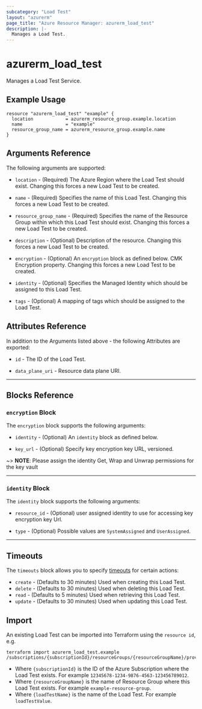 ```yaml
---
subcategory: "Load Test"
layout: "azurerm"
page_title: "Azure Resource Manager: azurerm_load_test"
description: |-
  Manages a Load Test.
---
```


# azurerm_load_test

Manages a Load Test Service.

## Example Usage

```hcl
resource "azurerm_load_test" "example" {
  location            = azurerm_resource_group.example.location
  name                = "example"
  resource_group_name = azurerm_resource_group.example.name
}
```

## Arguments Reference

The following arguments are supported:

* `location` - (Required) The Azure Region where the Load Test should exist. Changing this forces a new Load Test to be created.

* `name` - (Required) Specifies the name of this Load Test. Changing this forces a new Load Test to be created.

* `resource_group_name` - (Required) Specifies the name of the Resource Group within which this Load Test should exist. Changing this forces a new Load Test to be created.

* `description` - (Optional) Description of the resource. Changing this forces a new Load Test to be created.

* `encryption` - (Optional) An `encryption` block as defined below. CMK Encryption property. Changing this forces a new Load Test to be created.

* `identity` - (Optional) Specifies the Managed Identity which should be assigned to this Load Test.

* `tags` - (Optional) A mapping of tags which should be assigned to the Load Test.

## Attributes Reference

In addition to the Arguments listed above - the following Attributes are exported:

* `id` - The ID of the Load Test.

* `data_plane_uri` - Resource data plane URI.

---

## Blocks Reference

### `encryption` Block

The `encryption` block supports the following arguments:

* `identity` - (Optional) An `identity` block as defined below. 

* `key_url` - (Optional) Specify key encryption key URL, versioned.

~> **NOTE**: Please assign the identity Get, Wrap and Unwrap permissions for the key vault

---

### `identity` Block

The `identity` block supports the following arguments:

* `resource_id` - (Optional) user assigned identity to use for accessing key encryption key Url.

* `type` - (Optional) Possible values are `SystemAssigned` and `UserAssigned`.

---

## Timeouts

The `timeouts` block allows you to specify [timeouts](https://www.terraform.io/docs/configuration/resources.html#timeouts) for certain actions:

* `create` - (Defaults to 30 minutes) Used when creating this Load Test.
* `delete` - (Defaults to 30 minutes) Used when deleting this Load Test.
* `read` - (Defaults to 5 minutes) Used when retrieving this Load Test.
* `update` - (Defaults to 30 minutes) Used when updating this Load Test.

## Import

An existing Load Test can be imported into Terraform using the `resource id`, e.g.

```shell
terraform import azurerm_load_test.example /subscriptions/{subscriptionId}/resourceGroups/{resourceGroupName}/providers/Microsoft.LoadTestService/loadTests/{loadTestName}
```

* Where `{subscriptionId}` is the ID of the Azure Subscription where the Load Test exists. For example `12345678-1234-9876-4563-123456789012`.
* Where `{resourceGroupName}` is the name of Resource Group where this Load Test exists. For example `example-resource-group`.
* Where `{loadTestName}` is the name of the Load Test. For example `loadTestValue`.
